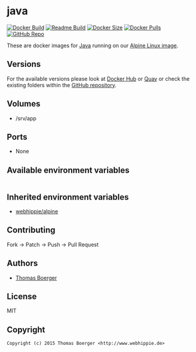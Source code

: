 # java

[![Docker Build](https://github.com/dockhippie/java/workflows/docker/badge.svg)](https://github.com/dockhippie/java/actions?query=workflow%3Adocker) [![Readme Build](https://github.com/dockhippie/java/workflows/readme/badge.svg)](https://github.com/dockhippie/java/actions?query=workflow%3Areadme) [![Docker Size](https://img.shields.io/docker/image-size/webhippie/java/latest)](#) [![Docker Pulls](https://img.shields.io/docker/pulls/webhippie/java)](https://hub.docker.com/r/webhippie/java) [![GitHub Repo](https://img.shields.io/badge/github-repo-yellowgreen)](https://github.com/dockhippie/java)

These are docker images for [Java](http://openjdk.java.net) running on our [Alpine Linux image](https://github.com/dockhippie/alpine).

## Versions

For the available versions please look at [Docker Hub](https://hub.docker.com/r/webhippie/java/tags) or [Quay](https://quay.io/repository/webhippie/java?tab=tags) or check the existing folders within the [GitHub repository](https://github.com/dockhippie/java).

## Volumes

* /srv/app

## Ports

* None

## Available environment variables

```console

```

## Inherited environment variables

*  [webhippie/alpine](https://github.com/dockhippie/alpine#available-environment-variables)

## Contributing

Fork -> Patch -> Push -> Pull Request

## Authors

*  [Thomas Boerger](https://github.com/tboerger)

## License

MIT

## Copyright

```console
Copyright (c) 2015 Thomas Boerger <http://www.webhippie.de>
```
